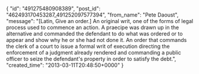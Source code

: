  {
   "id": "491275480908389",
   "post_id": "462493170453287_491252097577394",
   "from_name": "Pete Daoust",
   "message": "[Latin, Give an order.] An original writ, one of the forms of legal process used to commence an action. A praecipe was drawn up in the alternative and commanded the defendant to do what was ordered or to appear and show why he or she had not done it. An order that commands the clerk of a court to issue a formal writ of execution directing the enforcement of a judgment already rendered and commanding a public officer to seize the defendant's property in order to satisfy the debt.",
   "created_time": "2013-03-11T20:48:50+0000"
 }
